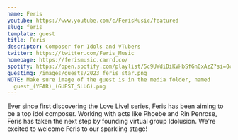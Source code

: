 ```yaml
---
name: Feris
youtube: https://www.youtube.com/c/FerisMusic/featured
slug: feris
template: guest
title: Feris
descriptor: Composer for Idols and VTubers
twitter: https://twitter.com/Feris_Music
homepage: https://ferismusic.carrd.co/
spotify: https://open.spotify.com/playlist/5c9UWdiDiKVHbSfGn0xAzZ?si=0caab67493dc4214
guestimg: /images/guests/2023_feris_star.png
NOTE: Make sure image of the guest is in the media folder, named
  guest_(YEAR)_(GUEST_SLUG).png
---
```

Ever since first discovering the Love Live! series, Feris has been aiming to be a top idol composer. Working with acts like Phoebe and Rin Penrose, Feris has taken the next step by founding virtual group Idolusion. We're excited to welcome Feris to our sparkling stage!